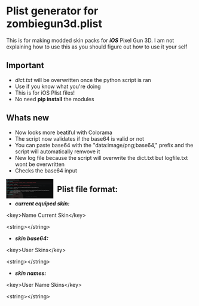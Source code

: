 # Plist generator for zombiegun3d.plist
This is for making modded skin packs for ***iOS*** Pixel Gun 3D. I am not explaining how to use this as you should figure out how to use it your self
## Important
- *dict.txt* will be overwritten once the python script is ran
-  Use if you know what you're doing 
- This is for iOS Plist files!
- No need **pip install** the modules

## Whats new
- Now looks more beatiful with Colorama
- The script now validates if the base64 is valid or not
- You can paste base64 with the "data:image/png;base64," prefix and the script will automatically remvove it
- New log file because the script will overwrite the dict.txt but logfile.txt wont be overwritten
- Checks the base64 input

<img src="img.png" alt="Img" style="float: left; margin-right: 10px; max-width: 25%; max-height: 25%" />

## Plist file format:

- ***current equiped skin:***

\<key>Name Current Skin\</key>

\<string>\</string>


- ***skin base64:***

\<key>User Skins\</key>

\<string>\</string>

- ***skin names:***

\<key>User Name Skins\</key>

\<string>\</string>
